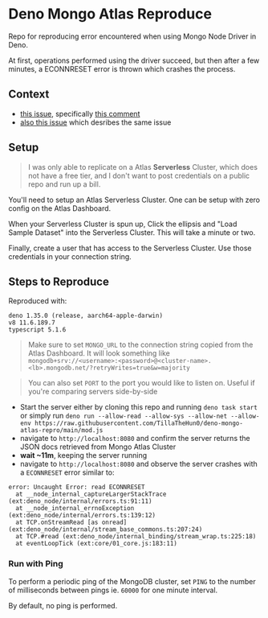 # Deno Mongo Atlas Reproduce

Repo for reproducing error encountered when using Mongo Node Driver in Deno.

At first, operations performed using the driver succeed, but then after a few
minutes, a ECONNRESET error is thrown which crashes the process.

## Context

- [this issue](https://github.com/denoland/deno/issues/16633), specifically
  [this comment](https://github.com/denoland/deno/issues/16633#issuecomment-1609276811)
- [also this issue](https://github.com/denoland/deno/issues/19078) which
  desribes the same issue

## Setup

> I was only able to replicate on a Atlas **Serverless** Cluster, which does not
> have a free tier, and I don't want to post credentials on a public repo and
> run up a bill.

You'll need to setup an Atlas Serverless Cluster. One can be setup with zero
config on the Atlas Dashboard.

When your Serverless Cluster is spun up, Click the ellipsis and "Load Sample
Dataset" into the Serverless Cluster. This will take a minute or two.

Finally, create a user that has access to the Serverless Cluster. Use those
credentials in your connection string.

## Steps to Reproduce

Reproduced with:

```
deno 1.35.0 (release, aarch64-apple-darwin)
v8 11.6.189.7
typescript 5.1.6
```

> Make sure to set `MONGO_URL` to the connection string copied from the Atlas
> Dashboard. It will look something like
> `mongodb+srv://<username>:<password>@<cluster-name>.<lb>.mongodb.net/?retryWrites=true&w=majority`

> You can also set `PORT` to the port you would like to listen on. Useful if
> you're comparing servers side-by-side

- Start the server either by cloning this repo and running `deno task start` or
  simply run
  `deno run --allow-read --allow-sys --allow-net --allow-env https://raw.githubusercontent.com/TillaTheHun0/deno-mongo-atlas-repro/main/mod.js`
- navigate to `http://localhost:8080` and confirm the server returns the JSON
  docs retrieved from Mongo Atlas Cluster
- **wait ~11m**, keeping the server running
- navigate to `http://localhost:8080` and observe the server crashes with a
  `ECONNRESET` error similar to:

```
error: Uncaught Error: read ECONNRESET
  at __node_internal_captureLargerStackTrace (ext:deno_node/internal/errors.ts:91:11)
  at __node_internal_errnoException (ext:deno_node/internal/errors.ts:139:12)
  at TCP.onStreamRead [as onread] (ext:deno_node/internal/stream_base_commons.ts:207:24)
  at TCP.#read (ext:deno_node/internal_binding/stream_wrap.ts:225:18)
  at eventLoopTick (ext:core/01_core.js:183:11)
```

### Run with Ping

To perform a periodic ping of the MongoDB cluster, set `PING` to the number of
milliseconds between pings ie. `60000` for one minute interval.

By default, no ping is performed.

